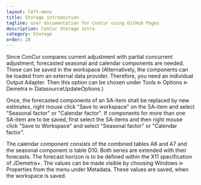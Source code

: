 ```yaml
---
layout: left-menu
title: Storage introduction
tagline: user documentation for ConCur using GitHub Pages
description: ConCur Storage intro
category: Storage
order: 20
---
```


Since ConCur compares current adjustment with partial concurrent adjustment, forecasted seasonal and calendar components are needed. These can be saved in the workspace (Alternatively, the components can be loaded from an external data provider. Therefore, you need an individual Output Adapter. Then this option can be chosen under $\text{Tools} \rhd \text{Options} \rhd \text{Demetra} \rhd \text{DatasourceUpdateOptions}$.) 

Once, the forecasted components of an SA-item shall be replaced by new estimates, right mouse click "Save to workspace" on the SA-item and select "Seasonal factor" or "Calendar factor". If components for more than one SA-item are to be saved, first select the SA-items and then right mouse click "Save to Workspace" and select "Seasonal factor" or "Calendar factor".

The calendar component consists of the combined tables A6 and A7 and the seasonal component is table D10. Both series are extended with their forecasts. The forecast horizon is to be defined within the X11 specification of JDemetra+. The values can be made visible by choosing $\text{Windows} \rhd \text{Properties}$ from the menu under Metadata. These values are saved, when the workspace is saved.